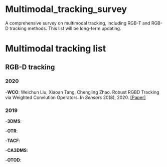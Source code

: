 # Multimodal_tracking_survey
A comprehensive survey on multimodal tracking, including RGB-T and RGB-D tracking methods. This list will be long-term updating.

# Multimodal tracking list
 ## RGB-D tracking
 ### 2020
 -**WCO**: Weichun Liu, Xiaoan Tang, Chengling Zhao. Robust RGBD Tracking via Weighted Convlution Operators. In _Sensors_ 20(8), 2020. [[Paper]](https://ieeexplore.ieee.org/stamp/stamp.jsp?tp=&arnumber=8950173/)
 ### 2019
 -**3DMS**:
 
 -**OTR**:
 
 -**TACF**:
 
 -**CA3DMS**:
 
 -**OTOD**:
 
